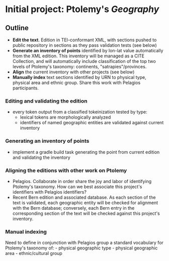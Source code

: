 # Initial project: Ptolemy's *Geography* #



## Outline ##

- **Edit the text**.  Edition in TEI-conformant XML, with sections pushed to public repository in sections as they pass validation tests (see below)
- **Generate an inventory of points** identified by lon-lat value automatically from the XML edition.  This inventory will be managed as a CITE Collection, and will automatically  include classification of the top two levels of Ptolemy's taxonomy:  continents, "satrapies"/provinces.
- **Align** the current inventory with other projects (see below)
- **Manually index** text sections identified by URN to physical type, physical area and ethnic group.  Share this work with Pelagios participants.


### Editing and validating the edition ###


- every token output from a classified tokeinization tested by type:
    - lexical tokens are morphologically analyzed
    - identifiers of named geographic entities are validated against current inventory


### Generating an inventory of points ###

- implement a gradle build task generating the point from current edition and validating the inventory

### Aligning the editions with other work on Ptolemy ###

- Pelagios.  Collaborate in order share the joy and labor of identifying Ptolemy's taxonomy.  How can we best associate this project's identifiers with Pelagios identifiers?
- Recent Bern edition and associated database.  As each section of the text is validated, each geographic entity will be checked for alignment with the Bern database; conversely, each Bern entry in the corresponding section of the text will be checked against this project's inventory.


### Manual indexing ###

Need to define in conjunction with Pelagios group a standard vocabulary for Ptolemy's taxonomy of:
    - physical geographic type
    - physical geographic area
    - ethnic/cultural group
